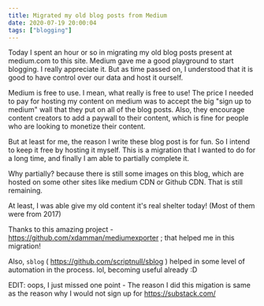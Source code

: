 ```yaml
---
title: Migrated my old blog posts from Medium
date: 2020-07-19 20:00:04
tags: ["blogging"]
---
```

Today I spent an hour or so in migrating my old blog posts present at medium.com to this site. Medium gave me a good playground to start blogging. I really appreciate it. But as time passed on, I understood that it is good to have control over our data and host it ourself.

Medium is free to use. I mean, what really is free to use! The price I needed to pay for hosting my content on medium was to accept the big "sign up to medium" wall that they put on all of the blog posts. Also, they encourage content creators to add a paywall to their content, which is fine for people who are looking to monetize their content.

But at least for me, the reason I write these blog post is for fun. So I intend to keep it free by hosting it myself. This is a migration that I wanted to do for a long time, and finally I am able to partially complete it.

Why partially? because there is still some images on this blog, which are hosted on some other sites like medium CDN or Github CDN. That is still remaining.

At least, I was able give my old content it's real shelter today! (Most of them were from 2017)

Thanks to this amazing project - https://github.com/xdamman/mediumexporter ; that helped me in this migration!

Also, `sblog` ( https://github.com/scriptnull/sblog ) helped in some level of automation in the process. lol, becoming useful already :D

EDIT: oops, I just missed one point - The reason I did this migation is same as the reason why I would not sign up for https://substack.com/
